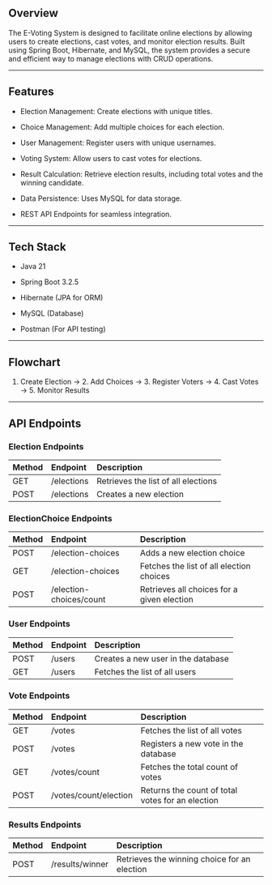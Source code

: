 ## Overview

The E-Voting System is designed to facilitate online elections by allowing users to create elections, cast votes, and monitor election results. Built using Spring Boot, Hibernate, and MySQL, the system provides a secure and efficient way to manage elections with CRUD operations.


---


## Features

* Election Management: Create elections with unique titles.

* Choice Management: Add multiple choices for each election.

* User Management: Register users with unique usernames.

* Voting System: Allow users to cast votes for elections.

* Result Calculation: Retrieve election results, including total votes and the winning candidate.

* Data Persistence: Uses MySQL for data storage.

* REST API Endpoints for seamless integration.


---


## Tech Stack

* Java 21

* Spring Boot 3.2.5

* Hibernate (JPA for ORM)

* MySQL (Database)

* Postman (For API testing)


---


## Flowchart

1. Create Election → 2. Add Choices → 3. Register Voters → 4. Cast Votes → 5. Monitor Results


---


## API Endpoints

### Election Endpoints

| Method       | Endpoint    | Description                         |
| ------------ |:------------|:------------------------------------|
| GET          | /elections  | Retrieves the list of all elections |
| POST         | /elections  | Creates a new election              |


### ElectionChoice Endpoints

| Method       | Endpoint                | Description                                |
| ------------ |:------------------------|:-------------------------------------------|
| POST         | /election-choices       | Adds a new election choice                 |
| GET          | /election-choices       | Fetches the list of all election choices   |
| POST         | /election-choices/count | Retrieves all choices for a given election |


### User Endpoints

| Method       | Endpoint | Description                        |
| ------------ |:---------|:-----------------------------------|
| POST         | /users   | Creates a new user in the database |
| GET          | /users   | Fetches the list of all users      |


### Vote Endpoints

| Method       | Endpoint              | Description                                      |
| ------------ |:----------------------|:-------------------------------------------------|
| GET          | /votes                | Fetches the list of all votes                    |
| POST         | /votes                | Registers a new vote in the database             |
| GET          | /votes/count          | Fetches the total count of votes                 |
| POST         | /votes/count/election | Returns the count of total votes for an election |


### Results Endpoints

| Method       | Endpoint        | Description                                  |
| ------------ |:----------------|:---------------------------------------------|
| POST         | /results/winner | Retrieves the winning choice for an election |
